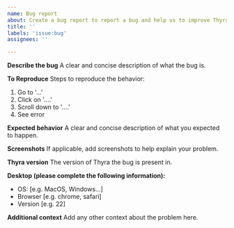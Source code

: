 ```yaml
---
name: Bug report
about: Create a bug report to report a bug and help us to improve Thyra
title: ''
labels: 'issue:bug'
assignees: ''

---
```


**Describe the bug**
A clear and concise description of what the bug is.

**To Reproduce**
Steps to reproduce the behavior:
1. Go to '...'
2. Click on '....'
3. Scroll down to '....'
4. See error

**Expected behavior**
A clear and concise description of what you expected to happen.

**Screenshots**
If applicable, add screenshots to help explain your problem.

**Thyra version**
The version of Thyra the bug is present in.

**Desktop (please complete the following information):**
 - OS: [e.g. MacOS, Windows...]
 - Browser [e.g. chrome, safari]
 - Version [e.g. 22]

**Additional context**
Add any other context about the problem here.
